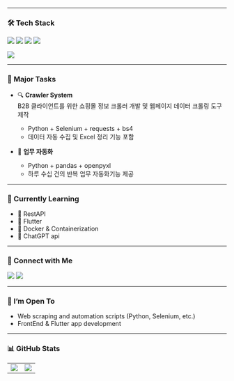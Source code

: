 <!-- README.md -->

---

### 🛠️ Tech Stack

<p align="left">
  <img src="https://img.shields.io/badge/Python-3776AB?style=flat&logo=python&logoColor=white"/>
  <img src="https://img.shields.io/badge/Dart-0175C2?style=flat&logo=dart&logoColor=white"/>
  <img src="https://img.shields.io/badge/Flutter-02569B?style=flat&logo=flutter&logoColor=white"/>
  <img src="https://img.shields.io/badge/Java-007396?style=flat&logo=java&logoColor=white"/>
</p>

<img src="https://github-readme-stats.vercel.app/api/top-langs/?username=lsu7202&layout=compact&theme=tokyonight" />

---

### 📁 Major Tasks

- 🔍 **Crawler System**  
  B2B 클라이언트를 위한 쇼핑몰 정보 크롤러 개발 및 웹페이지 데이터 크롤링 도구 제작 
  - Python + Selenium + requests + bs4 
  - 데이터 자동 수집 및 Excel 정리 기능 포함

- 🤖 **업무 자동화**   
  - Python + pandas + openpyxl
  - 하루 수십 건의 반복 업무 자동화기능 제공

---

### 🧠 Currently Learning

- 🔹 RestAPI
- 🔹 Flutter
- 🔹 Docker & Containerization
- 👀 ChatGPT api

---

### 🔗 Connect with Me

<p>
  <a href="mailto:coms1768@naver.com"><img src="https://img.shields.io/badge/Email-coms1768@naver.com-red?style=flat-square&logo=gmail" /></a>
  <a href="https://instagram.com/_____lsu_____"><img src="https://img.shields.io/badge/Instagram-@_____lsu_____-E4405F?style=flat-square&logo=instagram&logoColor=white" /></a>
</p>

---

### 🤝 I’m Open To

- Web scraping and automation scripts (Python, Selenium, etc.)
- FrontEnd & Flutter app development

---

### 📊 GitHub Stats

<table>
  <tr>
    <td>
      <img src="https://github-readme-stats.vercel.app/api?username=lsu7202&show_icons=true&theme=tokyonight" />
    </td>
    <td>
      <img src="https://github-readme-streak-stats.herokuapp.com?user=lsu7202&theme=tokyonight" />
    </td>
  </tr>
</table>

